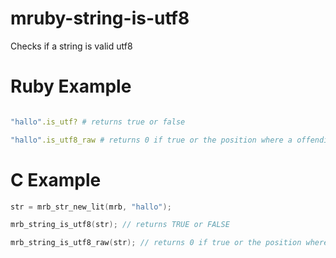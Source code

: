 # mruby-string-is-utf8

Checks if a string is valid utf8

Ruby Example
============
```ruby

"hallo".is_utf? # returns true or false

"hallo".is_utf8_raw # returns 0 if true or the position where a offending char is found
```

C Example
=========
```c
str = mrb_str_new_lit(mrb, "hallo");

mrb_string_is_utf8(str); // returns TRUE or FALSE

mrb_string_is_utf8_raw(str); // returns 0 if true or the position where a offending char is found
```

